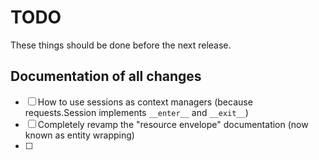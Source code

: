 # TODO

These things should be done before the next release.

## Documentation of all changes

* [ ] How to use sessions as context managers (because requests.Session implements `__enter__` and `__exit__`)
* [ ] Completely revamp the "resource envelope" documentation (now known as entity wrapping)
* [ ] 
